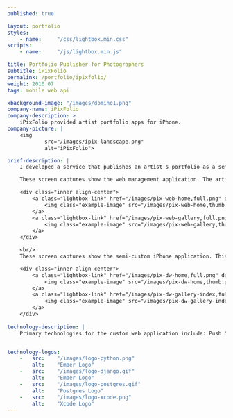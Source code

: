 ```yaml
--- 
published: true

layout: portfolio 
styles:
    - name:     "/css/lightbox.min.css"
scripts:
    - name:     "/js/lightbox.min.js"

title: Portfolio Publisher for Photographers 
subtitle: iPixFolio
permalink: /portfolio/ipixfolio/
weight: 2010.07
tags: mobile web api

xbackground-image: "/images/domino1.png"
company-name: iPixFolio
company-description: >
    iPixFolio provided artist portfolio apps for iPhone. 
company-picture: |
    <img
            src="/images/ipix-landscape.png"
            alt="iPixFolio">

brief-description: |
    I developed a service that publishes an artist's portfolio as a semi-custom iPhone app. I launched several artist’s apps in the iTunes App Store. 

    These screen captures show the web management application. The artists uploads their art images to this application in the cloud. It's basically a custom content management system ("CMS") that I wrote to house their virtual portfolio images and data files. The iPhone app communicates with this application using a RESTful API to pull down images and artist info to display on the iPhone.

    <div class="inner align-center">
        <a class="lightbox-link" href="/images/pix-web-home,full.png" data-lightbox="example-set" data-title="Portfolio Publisher Web App - Home">
            <img class="example-image" src="/images/pix-web-home,thumb.png" alt=""/>
        </a>
        <a class="lightbox-link" href="/images/pix-web-gallery,full.png" data-lightbox="example-set" data-title="Portfolio Publisher Web App - Gallery">
            <img class="example-image" src="/images/pix-web-gallery,thumb.png" alt=""/>
        </a>
    </div>

    <br/>
    These screen captures show the semi-custom iPhone application. This application is used by fans of the artist to download and view the artist's portfolio, follow their blog, read their tweets, and communicate with the artist. This iPhone app is "semi-custom", meaning that I created one unique version per artist, using their unique identity/brand, so every one is different, but the functionality is the same.

    <div class="inner align-center">
        <a class="lightbox-link" href="/images/pix-dw-home,full.png" data-lightbox="example-set" data-title="Portfolio Publisher iPhone App - Home">
            <img class="example-image" src="/images/pix-dw-home,thumb.png" alt=""/>
        </a>
        <a class="lightbox-link" href="/images/pix-dw-gallery-index,full.png" data-lightbox="example-set" data-title="Portfolio Publisher iPhone App - Gallery">
            <img class="example-image" src="/images/pix-dw-gallery-index,thumb.png" alt=""/>
        </a>
    </div>
    
technology-description: |
    Primary technologies for the custom web application include: Push Notification using Apple Push Notification Service (APNS), Django, Python, PostgreSQL. <br>The custom iPhone app was written in Objective-C using Xcode.


technology-logos:
    -   src:    "/images/logo-python.png" 
        alt:    "Ember Logo"
    -   src:    "/images/logo-django.gif" 
        alt:    "Ember Logo"
    -   src:    "/images/logo-postgres.gif" 
        alt:    "Postgres Logo"
    -   src:    "/images/logo-xcode.png"             
        alt:    "Xcode Logo"
---
```

